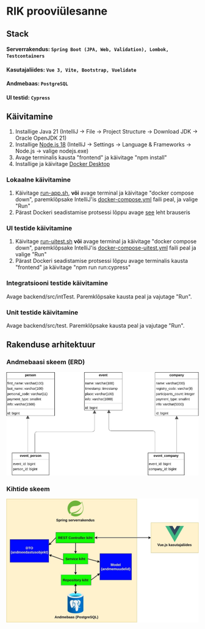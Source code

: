 # RIK prooviülesanne

## Stack
#### Serverrakendus: ```Spring Boot (JPA, Web, Validation), Lombok, Testcontainers```
#### Kasutajaliides: ```Vue 3, Vite, Bootstrap, Vuelidate```
#### Andmebaas: ```PostgreSQL```
#### UI testid: ```Cypress```

## Käivitamine

1) Installige Java 21 (IntelliJ -> File -> Project Structure -> Download JDK -> Oracle OpenJDK 21)
2) Installige [Node.js 18](https://nodejs.org/en/blog/release/v18.12.0) (IntelliJ -> Settings -> Language & Frameworks -> Node.js -> valige nodejs.exe)
3) Avage terminalis kausta "frontend" ja käivitage "npm install"
4) Installige ja käivitage [Docker Desktop](https://docs.docker.com/get-docker/)

### Lokaalne käivitamine

1) Käivitage [run-app.sh](run-app.sh), <b>või</b> avage terminal ja käivitage "docker compose down", 
paremklõpsake IntelliJ'is [docker-compose.yml](docker-compose.yml) faili peal, ja valige "Run"
2) Pärast Dockeri seadistamise protsessi lõppu avage [see](http://localhost:5173/) leht brauseris

### UI testide käivitamine
1) Käivitage [run-uitest.sh](run-uitest.sh) <b>või</b> avage terminal ja käivitage "docker compose down", 
paremklõpsake IntelliJ'is [docker-compose-uitest.yml](docker-compose-uitest.yml) faili peal ja valige "Run"
2) Pärast Dockeri seadistamise protsessi lõppu avage terminalis kausta "frontend" ja käivitage "npm run run:cypress"

### Integratsiooni testide käivitamine
Avage backend/src/intTest. Paremklõpsake kausta peal ja vajutage "Run".

### Unit testide käivitamine
Avage backend/src/test. Paremklõpsake kausta peal ja vajutage "Run".

## Rakenduse arhitektuur
### Andmebaasi skeem (ERD)
![db-schema.jpg](db-schema.jpg)
### Kihtide skeem
![project-schema.jpg](project-schema.jpg)